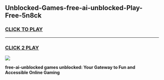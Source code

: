 
## Unblocked-Games-free-ai-unblocked-Play-Free-5n8ck
<h3>
<a href="https://premium76.site?title=free-ai-unblocked&ref=18A1">CLICK TO PLAY</a></h3>
<hr>

<h3>
<a href="https://premium76.site?title=free-ai-unblocked&ref=18A1">CLICK 2 PLAY</a>
  
</h3>

<a href="https://premium76.site?title=free-ai-unblocked&ref=18A1"><img src="https://clearcache.store/games.png"></a>


**free-ai-unblocked games unblocked: Your Gateway to Fun and Accessible Online Gaming**
